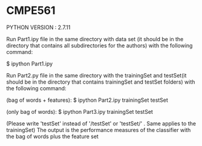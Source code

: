 # CMPE561

PYTHON VERSION : 2.7.11

Run Part1.ipy file in the same directory with data set (it should be in the directory that contains all subdirectories for the authors) with the following command:

$ ipython Part1.ipy


Run Part2.py file in the same directory with the trainingSet and testSet(it should be in the directory that contains trainingSet and testSet folders) with the following command:

(bag of words + features):
$ ipython Part2.ipy trainingSet testSet


(only bag of words):
$ ipython Part3.ipy trainingSet testSet 

(Please write 'testSet' instead of '/testSet' or 'testSet/' . Same applies to the trainingSet)
The output is the performance measures of the classifier with the bag of words plus the feature set
